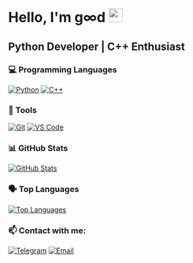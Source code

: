 # Hello, I'm g∞d <img src="https://media.giphy.com/media/hvRJCLFzcasrR4ia7z/giphy.gif" width="28">

## Python Developer | C++ Enthusiast

### 💻 Programming Languages
[![Python](https://img.shields.io/badge/Python-3776AB?style=for-the-badge&logo=python&logoColor=white)](https://www.python.org)
[![C++](https://img.shields.io/badge/C%2B%2B-00599C?style=for-the-badge&logo=c%2B%2B&logoColor=white)](https://isocpp.org)

### 🔧 Tools  
[![Git](https://img.shields.io/badge/Git-F05032?style=for-the-badge&logo=git&logoColor=white)](https://git-scm.com) 
[![VS Code](https://img.shields.io/badge/VS_Code-007ACC?style=for-the-badge&logo=visual-studio-code&logoColor=white)](https://code.visualstudio.com)

### 📊 GitHub Stats
[![GitHub Stats](https://github-readme-stats.vercel.app/api?username=goodhumman&theme=tokyonight&show_icons=true&hide_border=true&include_all_commits=true)](https://github.com/goodhumman)

### 🗣️ Top Languages
[![Top Languages](https://github-readme-stats.vercel.app/api/top-langs/?username=goodhumman&theme=tokyonight&layout=compact&hide_border=true)](https://github.com/goodhumman)

### 📫 Contact with me:
[![Telegram](https://img.shields.io/badge/-Telegram-0088CC?style=for-the-badge&logo=telegram&logoColor=white)](https://t.me/goodhumman)
[![Email](https://img.shields.io/badge/-Email-8B89CC?style=for-the-badge&logo=protonmail&logoColor=white)](mailto:goodhumman@proton.me)
